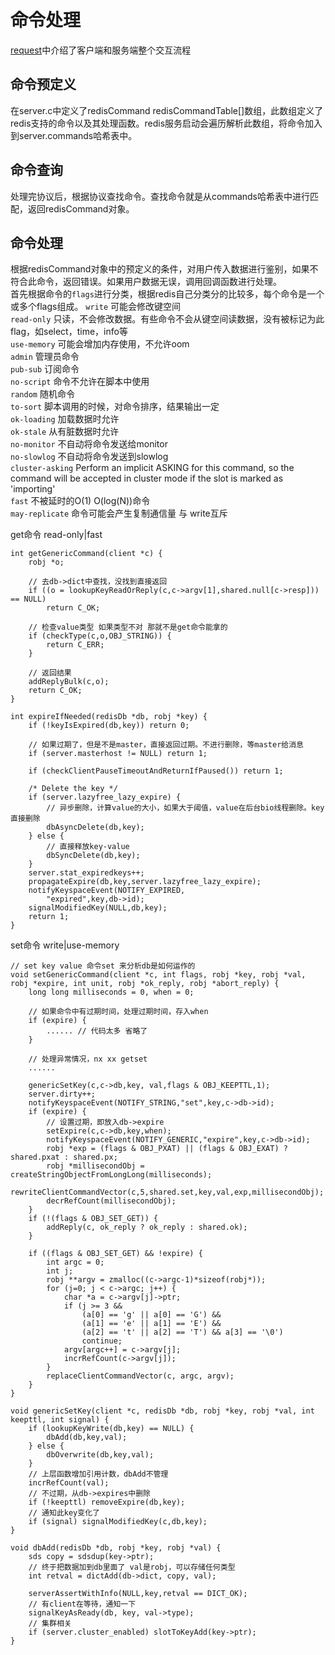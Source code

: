 # 命令处理
[request](../net/request.md)中介绍了客户端和服务端整个交互流程  
## 命令预定义
在server.c中定义了redisCommand redisCommandTable[]数组，此数组定义了redis支持的命令以及其处理函数。redis服务启动会遍历解析此数组，将命令加入到server.commands哈希表中。  
## 命令查询
处理完协议后，根据协议查找命令。查找命令就是从commands哈希表中进行匹配，返回redisCommand对象。  
## 命令处理
根据redisCommand对象中的预定义的条件，对用户传入数据进行鉴别，如果不符合此命令，返回错误。如果用户数据无误，调用回调函数进行处理。  
首先根据命令的`flags`进行分类，根据redis自己分类分的比较多，每个命令是一个或多个flags组成。
`write` 可能会修改键空间  
`read-only` 只读，不会修改数据。有些命令不会从键空间读数据，没有被标记为此flag，如select，time，info等  
`use-memory` 可能会增加内存使用，不允许oom  
`admin` 管理员命令  
`pub-sub` 订阅命令  
`no-script` 命令不允许在脚本中使用  
`random` 随机命令  
`to-sort` 脚本调用的时候，对命令排序，结果输出一定  
`ok-loading` 加载数据时允许  
`ok-stale` 从有脏数据时允许  
`no-monitor` 不自动将命令发送给monitor  
`no-slowlog` 不自动将命令发送到slowlog  
`cluster-asking` Perform an implicit ASKING for this command, so the command will be accepted in cluster mode if the slot is marked as 'importing'  
`fast` 不被延时的O(1) O(log(N))命令  
`may-replicate` 命令可能会产生复制通信量 与 write互斥  

get命令 read-only|fast
```
int getGenericCommand(client *c) {
    robj *o;

    // 去db->dict中查找，没找到直接返回
    if ((o = lookupKeyReadOrReply(c,c->argv[1],shared.null[c->resp])) == NULL)
        return C_OK;

    // 检查value类型 如果类型不对 那就不是get命令能拿的
    if (checkType(c,o,OBJ_STRING)) {
        return C_ERR;
    }

    // 返回结果
    addReplyBulk(c,o);
    return C_OK;
}

int expireIfNeeded(redisDb *db, robj *key) {
    if (!keyIsExpired(db,key)) return 0;

    // 如果过期了，但是不是master，直接返回过期。不进行删除，等master给消息
    if (server.masterhost != NULL) return 1;

    if (checkClientPauseTimeoutAndReturnIfPaused()) return 1;

    /* Delete the key */
    if (server.lazyfree_lazy_expire) {
        // 异步删除，计算value的大小，如果大于阈值，value在后台bio线程删除。key直接删除
        dbAsyncDelete(db,key);
    } else {
        // 直接释放key-value
        dbSyncDelete(db,key);
    }
    server.stat_expiredkeys++;
    propagateExpire(db,key,server.lazyfree_lazy_expire);
    notifyKeyspaceEvent(NOTIFY_EXPIRED,
        "expired",key,db->id);
    signalModifiedKey(NULL,db,key);
    return 1;
}
```
set命令 write|use-memory
```
// set key value 命令set 来分析db是如何运作的
void setGenericCommand(client *c, int flags, robj *key, robj *val, robj *expire, int unit, robj *ok_reply, robj *abort_reply) {
    long long milliseconds = 0, when = 0;

    // 如果命令中有过期时间，处理过期时间，存入when
    if (expire) {
        ...... // 代码太多 省略了
    }

    // 处理异常情况，nx xx getset
    ......

    genericSetKey(c,c->db,key, val,flags & OBJ_KEEPTTL,1);
    server.dirty++;
    notifyKeyspaceEvent(NOTIFY_STRING,"set",key,c->db->id);
    if (expire) {
        // 设置过期，即放入db->expire
        setExpire(c,c->db,key,when);
        notifyKeyspaceEvent(NOTIFY_GENERIC,"expire",key,c->db->id);
        robj *exp = (flags & OBJ_PXAT) || (flags & OBJ_EXAT) ? shared.pxat : shared.px;
        robj *millisecondObj = createStringObjectFromLongLong(milliseconds);
        rewriteClientCommandVector(c,5,shared.set,key,val,exp,millisecondObj);
        decrRefCount(millisecondObj);
    }
    if (!(flags & OBJ_SET_GET)) {
        addReply(c, ok_reply ? ok_reply : shared.ok);
    }

    if ((flags & OBJ_SET_GET) && !expire) {
        int argc = 0;
        int j;
        robj **argv = zmalloc((c->argc-1)*sizeof(robj*));
        for (j=0; j < c->argc; j++) {
            char *a = c->argv[j]->ptr;
            if (j >= 3 &&
                (a[0] == 'g' || a[0] == 'G') &&
                (a[1] == 'e' || a[1] == 'E') &&
                (a[2] == 't' || a[2] == 'T') && a[3] == '\0')
                continue;
            argv[argc++] = c->argv[j];
            incrRefCount(c->argv[j]);
        }
        replaceClientCommandVector(c, argc, argv);
    }
}

void genericSetKey(client *c, redisDb *db, robj *key, robj *val, int keepttl, int signal) {
    if (lookupKeyWrite(db,key) == NULL) {
        dbAdd(db,key,val);
    } else {
        dbOverwrite(db,key,val);
    }
    // 上层函数增加引用计数，dbAdd不管理
    incrRefCount(val);
    // 不过期，从db->expires中删除
    if (!keepttl) removeExpire(db,key);
    // 通知此key变化了
    if (signal) signalModifiedKey(c,db,key);
}

void dbAdd(redisDb *db, robj *key, robj *val) {
    sds copy = sdsdup(key->ptr);
    // 终于把数据加到db里面了 val是robj，可以存储任何类型
    int retval = dictAdd(db->dict, copy, val);

    serverAssertWithInfo(NULL,key,retval == DICT_OK);
    // 有client在等待，通知一下
    signalKeyAsReady(db, key, val->type);
    // 集群相关
    if (server.cluster_enabled) slotToKeyAdd(key->ptr);
}
```
